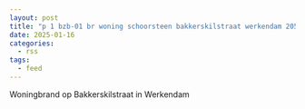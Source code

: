 ```yaml
---
layout: post
title: "p 1 bzb-01 br woning schoorsteen bakkerskilstraat werkendam 205534 188151"
date: 2025-01-16
categories: 
  - rss
tags: 
  - feed
---
```


Woningbrand op Bakkerskilstraat in Werkendam
